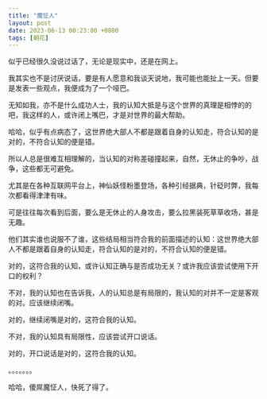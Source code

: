 ```yaml
---
title: "魔怔人"
layout: post
date: 2023-06-13 00:23:00 +0800
tags: [朝花]
---
```


似乎已经很久没说过话了，无论是现实中，还是在网上。

我其实也不是讨厌说话，要是有人愿意和我谈天说地，我可能也能扯上一天。但要是发表一些观点，我便成为了一个哑巴。

无知如我，亦不是什么成功人士，我的认知大抵是与这个世界的真理是相悖的的吧，我这样的人，或许闭上嘴巴，才是对世界的最大帮助。

哈哈，似乎有点病态了，这世界绝大部人不都是跟着自身的认知走，符合认知的是对的，不符合认知的便是错。

所以人总是很难互相理解的，当认知的对称差碰撞起来，自然，无休止的争吵，战争，这些都无可避免。

尤其是在各种互联网平台上，神仙妖怪粉墨登场，各种引经据典，针砭时弊，我每次都看得津津有味。

可是往往每次看到后面，要么是无休止的人身攻击，要么拉黑装死草草收场，甚是无趣。

他们其实谁也说服不了谁，这些结局相当符合我的前面描述的认知：这世界绝大部人不都是跟着自身的认知走，符合认知的是对的，不符合认知的便是错。

对的，这符合我的认知，或许认知正确与是否成功无关？或许我应该尝试使用下开口的权利？

不对，我的认知也在告诉我，人的认知总是有局限的，我认知的对并不一定是客观的对。应该继续闭嘴。

对的，继续闭嘴是对的，这符合我的认知。

不对，我的认知具有局限性，应该尝试开口说话。

对的，开口说话是对的，这符合我的认知。

。。。。。。。

哈哈，傻屌魔怔人，快死了得了。



